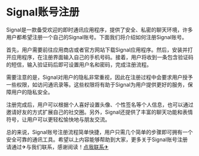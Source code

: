 # Signal账号注册

Signal是一款备受欢迎的即时通讯应用程序，提供了安全、私密的聊天环境，许多用户都希望注册一个自己的Signal账号。下面我们将介绍如何注册Signal账号。

首先，用户需要前往应用商店或者官方网站下载Signal应用程序。然后，安装并打开应用程序，在注册界面输入自己的手机号码。接着，用户将收到一条包含验证码的短信，输入验证码后即可设置用户名和密码，完成注册流程。

需要注意的是，Signal对用户的隐私非常重视，因此在注册过程中会要求用户授予一些权限，如访问通讯录等。这些权限将有助于Signal为用户提供更好的服务，保障用户的隐私安全。

注册完成后，用户可以根据个人喜好设置头像、个性签名等个人信息，也可以通过邀请好友的方式扩展自己的社交圈。另外，Signal还提供了丰富的聊天功能和表情符号，让用户可以更轻松愉快地与朋友交流。

总的来说，Signal账号注册流程简单快捷，用户只需几个简单的步骤即可拥有一个安全可靠的通讯工具。希望以上内容能够帮助到大家，更多关于Signal账号注册 请通过✈与我们联系，感谢阅读！[点我联系✈](https://en.G208.com)